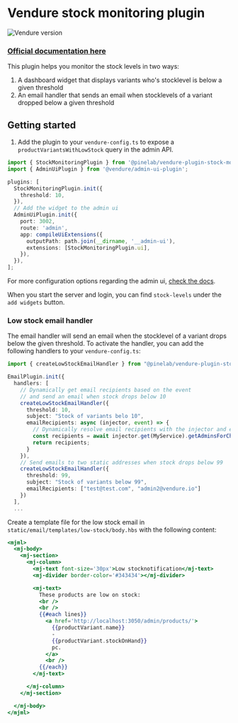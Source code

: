 # Vendure stock monitoring plugin

![Vendure version](https://img.shields.io/badge/dynamic/json.svg?url=https%3A%2F%2Fraw.githubusercontent.com%2FPinelab-studio%2Fpinelab-vendure-plugins%2Fmain%2Fpackage.json&query=$.devDependencies[%27@vendure/core%27]&colorB=blue&label=Built%20on%20Vendure)

### [Official documentation here](https://pinelab-plugins.com/plugin/vendure-plugin-stock-monitoring)

This plugin helps you monitor the stock levels in two ways:

1. A dashboard widget that displays variants who's stocklevel is below a given threshold
2. An email handler that sends an email when stocklevels of a variant dropped below a given threshold

## Getting started

1. Add the plugin to your `vendure-config.ts` to expose a `productVariantsWithLowStock` query in the admin API.

```ts
import { StockMonitoringPlugin } from '@pinelab/vendure-plugin-stock-monitoring';
import { AdminUiPlugin } from '@vendure/admin-ui-plugin';

plugins: [
  StockMonitoringPlugin.init({
    threshold: 10,
  }),
  // Add the widget to the admin ui
  AdminUiPlugin.init({
    port: 3002,
    route: 'admin',
    app: compileUiExtensions({
      outputPath: path.join(__dirname, '__admin-ui'),
      extensions: [StockMonitoringPlugin.ui],
    }),
  }),
];
```

For more configuration options regarding the admin
ui, [check the docs](https://www.vendure.io/docs/plugins/extending-the-admin-ui/).

When you start the server and login, you can find `stock-levels` under the `add widgets` button.

### Low stock email handler

The email handler will send an email when the stocklevel of a variant drops below the given threshold. To activate the
handler, you can add the following handlers to your `vendure-config.ts`:

```ts
import { createLowStockEmailHandler } from "@pinelab/vendure-plugin-stock-monitoring";

EmailPlugin.init({
  handlers: [
    // Dynamically get email recipients based on the event
    // and send an email when stock drops below 10
    createLowStockEmailHandler({
      threshold: 10,
      subject: "Stock of variants belo 10",
      emailRecipients: async (injector, event) => {
        // Dynamically resolve email recipients with the injector and event
        const recipients = await injector.get(MyService).getAdminsForChannel(event.ctx);
        return recipients;
      }
    }),
    // Send emails to two static addresses when stock drops below 99
    createLowStockEmailHandler({
      threshold: 99,
      subject: "Stock of variants below 99",
      emailRecipients: ["test@test.com", "admin2@vendure.io"]
    })
  ],
  ...
```

Create a template file for the low stock email in `static/email/templates/low-stock/body.hbs` with the following
content:

```handlebars
<mjml>
  <mj-body>
    <mj-section>
      <mj-column>
        <mj-text font-size='30px'>Low stocknotification</mj-text>
        <mj-divider border-color='#343434'></mj-divider>

        <mj-text>
          These products are low on stock:
          <br />
          <br />
          {{#each lines}}
            <a href='http://localhost:3050/admin/products/'>
              {{productVariant.name}}
              -
              {{productVariant.stockOnHand}}
              pc.
            </a>
            <br />
          {{/each}}
        </mj-text>

      </mj-column>
    </mj-section>

  </mj-body>
</mjml>
```

